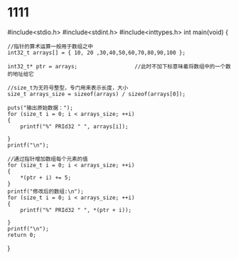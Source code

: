 # 1111

#include<stdio.h>
#include<stdint.h>
#include<inttypes.h>
int main(void) {

	//指针的算术运算一般用于数组之中
	int32_t arrays[] = { 10, 20 ,30,40,50,60,70,80,90,100 };

	int32_t* ptr = arrays;					//此时不加下标意味着将数组中的一个数的地址给它
	
	//size_t为无符号整型，专门用来表示长度，大小
	size_t arrays_size = sizeof(arrays) / sizeof(arrays[0]);

	puts("输出原始数据：");
	for (size_t i = 0; i < arrays_size; ++i)
	{
		printf("%" PRId32 " ", arrays[i]);

	}
	printf("\n");

	//通过指针增加数组每个元素的值
	for (size_t i = 0; i < arrays_size; ++i)
	{
		*(ptr + i) += 5;
	}
	printf("修改后的数组:\n");
	for (size_t i = 0; i < arrays_size; ++i)
	{
		printf("%" PRId32 " ", *(ptr + i));

	}
	printf("\n");
	return 0;
}

